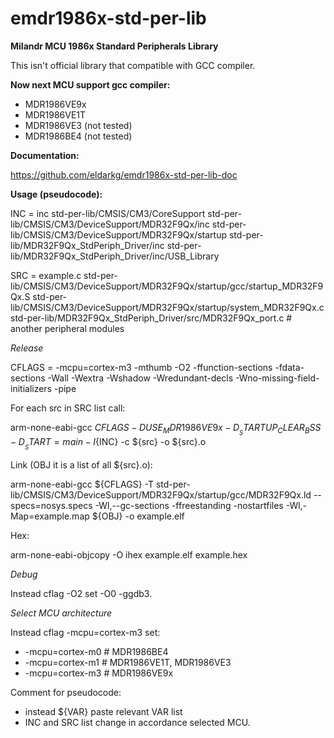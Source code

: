 # emdr1986x-std-per-lib
<b>Milandr MCU 1986x Standard Peripherals Library</b>

This isn't official library that compatible with GCC compiler.

<b>Now next MCU support gcc compiler:</b>
- MDR1986VE9x
- MDR1986VE1T
- MDR1986VE3 (not tested)
- MDR1986BE4 (not tested)

<b>Documentation:</b>

https://github.com/eldarkg/emdr1986x-std-per-lib-doc

<b>Usage (pseudocode):</b>

INC = inc
      std-per-lib/CMSIS/CM3/CoreSupport
      std-per-lib/CMSIS/CM3/DeviceSupport/MDR32F9Qx/inc
      std-per-lib/CMSIS/CM3/DeviceSupport/MDR32F9Qx/startup
      std-per-lib/MDR32F9Qx_StdPeriph_Driver/inc
      std-per-lib/MDR32F9Qx_StdPeriph_Driver/inc/USB_Library

SRC = example.c
      std-per-lib/CMSIS/CM3/DeviceSupport/MDR32F9Qx/startup/gcc/startup_MDR32F9Qx.S
      std-per-lib/CMSIS/CM3/DeviceSupport/MDR32F9Qx/startup/system_MDR32F9Qx.c
      std-per-lib/MDR32F9Qx_StdPeriph_Driver/src/MDR32F9Qx_port.c
      # another peripheral modules

<i>Release</i>

CFLAGS = -mcpu=cortex-m3 -mthumb -O2 -ffunction-sections -fdata-sections -Wall -Wextra -Wshadow -Wredundant-decls -Wno-missing-field-initializers -pipe

For each src in SRC list call:

arm-none-eabi-gcc ${CFLAGS} -DUSE_MDR1986VE9x -D__STARTUP_CLEAR_BSS -D__START=main -I${INC} -c ${src} -o ${src}.o

Link (OBJ it is a list of all ${src}.o):

arm-none-eabi-gcc ${CFLAGS} -T std-per-lib/CMSIS/CM3/DeviceSupport/MDR32F9Qx/startup/gcc/MDR32F9Qx.ld --specs=nosys.specs -Wl,--gc-sections -ffreestanding -nostartfiles -Wl,-Map=example.map ${OBJ} -o example.elf

Hex:

arm-none-eabi-objcopy -O ihex example.elf example.hex

<i>Debug</i>

Instead cflag -O2 set -O0 -ggdb3.

<i>Select MCU architecture</i>

Instead cflag -mcpu=cortex-m3 set:

- -mcpu=cortex-m0     # MDR1986BE4
- -mcpu=cortex-m1     # MDR1986VE1T, MDR1986VE3
- -mcpu=cortex-m3     # MDR1986VE9x

Comment for pseudocode:
- instead ${VAR} paste relevant VAR list
- INC and SRC list change in accordance selected MCU.
